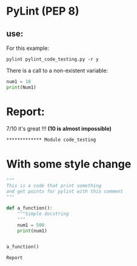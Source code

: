 
# PyLint (PEP 8)

## use:
For this example:

```pylint pylint_code_testing.py -r y```

There is a call to a non-existent variable:

```py
num1 = 10
print(Num1)
```

# Report:
7/10 it's great !!! ____(10 is almost impossible)____

```sh
************* Module code_testing                                                                                                                             code_testing.py:5:0: C0304: Final newline missing (missing-final-newline)                                                                                     code_testing.py:1:0: C0114: Missing module docstring (missing-module-docstring)                                                                               code_testing.py:4:0: C0103: Constant name "num1" doesn't conform to UPPER_CASE naming style (invalid-name)                                                    code_testing.py:5:6: E0602: Undefined variable 'Num1' (undefined-variable)                                                                                                                                                                                                                                                                                                                                                                                                                Report                                                                                                                                                        ======                                                                                                                                                        2 statements analysed.                                                                                                                                                                                                                                                                                                      Statistics by type                                                                                                                                            ------------------                                                                                                                                                                                                                                                                                                          +---------+-------+-----------+-----------+------------+---------+                                                                                            |type     |number |old number |difference |%documented |%badname |                                                                                            +=========+=======+===========+===========+============+=========+                                                                                            |module   |1      |1          |=          |0.00        |0.00     |                                                                                            +---------+-------+-----------+-----------+------------+---------+                                                                                            |class    |0      |NC         |NC         |0           |0        |                                                                                            +---------+-------+-----------+-----------+------------+---------+                                                                                            |method   |0      |NC         |NC         |0           |0        |                                                                                            +---------+-------+-----------+-----------+------------+---------+                                                                                            |function |0      |NC         |NC         |0           |0        |                                                                                            +---------+-------+-----------+-----------+------------+---------+                                                                                                                                                                                                                                                                                                                                                                                                                                                                                                                                                                                      7 lines have been analyzed                                                                                                                                                                                                                                                                                                  Raw metrics                                                                                                                                                   -----------                                                                                                                                                                                                                                                                                                                 +----------+-------+------+---------+-----------+                                                                                                             |type      |number |%     |previous |difference |                                                                                                             +==========+=======+======+=========+===========+                                                                                                             |code      |3      |42.86 |NC       |NC         |                                                                                                             +----------+-------+------+---------+-----------+                                                                                                             |docstring |0      |0.00  |NC       |NC         |                                                                                                             +----------+-------+------+---------+-----------+                                                                                                             |comment   |2      |28.57 |NC       |NC         |                                                                                                             +----------+-------+------+---------+-----------+                                                                                                             |empty     |2      |28.57 |NC       |NC         |                                                                                                             +----------+-------+------+---------+-----------+                                                                                                                                                                                                                                                                                                                                                                                                                                                                                                                                                                                                       Duplication                                                                                                                                                   -----------                                                                                                                                                                                                                                                                                                                 +-------------------------+------+---------+-----------+                                                                                                      |                         |now   |previous |difference |                                                                                                      +=========================+======+=========+===========+                                                                                                      |nb duplicated lines      |0     |0        |0          |                                                                                                      +-------------------------+------+---------+-----------+                                                                                                      |percent duplicated lines |0.000 |0.000    |=          |                                                                                                      +-------------------------+------+---------+-----------+                                                                                                                                                                                                                                                                                                                                                                                                                                                                                                                                                                                                Messages by category                                                                                                                                          --------------------                                                                                                                                                                                                                                                                                                        +-----------+-------+---------+-----------+                                                                                                                   |type       |number |previous |difference |                                                                                                                   +===========+=======+=========+===========+                                                                                                                   |convention |3      |3        |3          |                                                                                                                   +-----------+-------+---------+-----------+                                                                                                                   |refactor   |0      |0        |0          |                                                                                                                   +-----------+-------+---------+-----------+                                                                                                                   |warning    |0      |0        |0          |                                                                                                                   +-----------+-------+---------+-----------+                                                                                                                   |error      |1      |1        |1          |                                                                                                                   +-----------+-------+---------+-----------+                                                                                                                                                                                                                                                                                                                                                                                                                                                                                                                                                                                                             Messages                                                                                                                                                      --------                                                                                                                                                                                                                                                                                                                    +-------------------------+------------+                                                                                                                      |message id               |occurrences |                                                                                                                      +=========================+============+                                                                                                                      |undefined-variable       |1           |                                                                                                                      +-------------------------+------------+                                                                                                                      |missing-module-docstring |1           |                                                                                                                      +-------------------------+------------+                                                                                                                      |missing-final-newline    |1           |                                                                                                                      +-------------------------+------------+                                                                                                                      |invalid-name             |1           |                                                                                                                      +-------------------------+------------+                                                                                                                                                                                                                                                                                                                                                                                                                                                                                                                                                                                                                                                                                                                                                                              ------------------------------------------------------------------                                                                                            Your code has been rated at 0.00/10 (previous run: 0.00/10, +0.00)  
```

# With some style change

```py
"""
This is a code that print something
and get points for pylint with this comment
"""

def a_function():
    """Simple docstring
    """
    num1 = 500
    print(num1)


a_function()
```


```sh
Report                                                                                                                                                        ======                                                                                                                                                        4 statements analysed.                                                                                                                                                                                                                                                                                                      Statistics by type                                                                                                                                            ------------------                                                                                                                                                                                                                                                                                                          +---------+-------+-----------+-----------+------------+---------+                                                                                            |type     |number |old number |difference |%documented |%badname |                                                                                            +=========+=======+===========+===========+============+=========+                                                                                            |module   |1      |1          |=          |100.00      |0.00     |                                                                                            +---------+-------+-----------+-----------+------------+---------+                                                                                            |class    |0      |NC         |NC         |0           |0        |                                                                                            +---------+-------+-----------+-----------+------------+---------+                                                                                            |method   |0      |NC         |NC         |0           |0        |                                                                                            +---------+-------+-----------+-----------+------------+---------+                                                                                            |function |1      |1          |=          |100.00      |0.00     |                                                                                            +---------+-------+-----------+-----------+------------+---------+                                                                                                                                                                                                                                                                                                                                                                                                                                                                                                                                                                                      15 lines have been analyzed                                                                                                                                                                                                                                                                                                 Raw metrics                                                                                                                                                   -----------                                                                                                                                                                                                                                                                                                                 +----------+-------+------+---------+-----------+                                                                                                             |type      |number |%     |previous |difference |                                                                                                             +==========+=======+======+=========+===========+                                                                                                             |code      |5      |33.33 |5        |=          |                                                                                                             +----------+-------+------+---------+-----------+                                                                                                             |docstring |6      |40.00 |4        |+2.00      |                                                                                                             +----------+-------+------+---------+-----------+                                                                                                             |comment   |0      |0.00  |NC       |NC         |                                                                                                             +----------+-------+------+---------+-----------+                                                                                                             |empty     |4      |26.67 |4        |=          |                                                                                                             +----------+-------+------+---------+-----------+                                                                                                                                                                                                                                                                                                                                                                                                                                                                                                                                                                                                       Duplication                                                                                                                                                   -----------                                                                                                                                                                                                                                                                                                                 +-------------------------+------+---------+-----------+                                                                                                      |                         |now   |previous |difference |                                                                                                      +=========================+======+=========+===========+                                                                                                      |nb duplicated lines      |0     |0        |0          |                                                                                                      +-------------------------+------+---------+-----------+                                                                                                      |percent duplicated lines |0.000 |0.000    |=          |                                                                                                      +-------------------------+------+---------+-----------+                                                                                                                                                                                                                                                                                                                                                                                                                                                                                                                                                                                                Messages by category                                                                                                                                          --------------------                                                                                                                                                                                                                                                                                                        +-----------+-------+---------+-----------+                                                                                                                   |type       |number |previous |difference |                                                                                                                   +===========+=======+=========+===========+                                                                                                                   |convention |0      |1        |1          |                                                                                                                   +-----------+-------+---------+-----------+                                                                                                                   |refactor   |0      |0        |0          |                                                                                                                   +-----------+-------+---------+-----------+                                                                                                                   |warning    |0      |0        |0          |                                                                                                                   +-----------+-------+---------+-----------+                                                                                                                   |error      |0      |0        |0          |                                                                                                                   +-----------+-------+---------+-----------+                                                                                                                                                                                                                                                                                                                                                                                                                                                                                                                                                                                                             Messages                                                                                                                                                      --------                                                                                                                                                                                                                                                                                                                    +-----------+------------+                                                                                                                                    |message id |occurrences |                                                                                                                                    +===========+============+                                                                                                                                                                                                                                                                                                                                                                                                                                                                                                                                                                                                                                                                                                                                                                                            -------------------------------------------------------------------                                                                                           Your code has been rated at 10.00/10 (previous run: 7.50/10, +2.50)
```